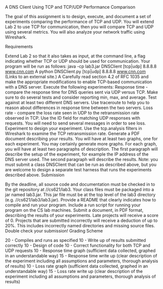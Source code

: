 A DNS Client Using TCP and TCP/UDP Performance Comparison

The goal of this assignment is to design, execute, and document a set of experiments comparing the performance of TCP and UDP.  You will extend Lab 2 to use TCP for communication, then you will compare TCP and UDP using several metrics.  You will also analyze your network traffic using Wireshark.

Requirements

Extend Lab 2 so that it also takes as input, at the command line, a flag indicating whether TCP or UDP should be used for communication.  Your program will be run as follows:
java -cp lab3.jar DNSClient [tcp|udp] 8.8.8.8 www.cnn.com A
python DNSClient.py [tcp|udp] 8.8.8.8 www.cnn.com (Links to an external site.) A
Carefully read section 4.2 of RFC 1035 and make the appropriate modifications to enable TCP-based communication with a DNS server.
Execute the following experiments:
Response time - compare the response time for DNS queries sent via UDP versus TCP.
Make sure to do several tests and consider reporting min, max, and average.
Test against at least two different DNS servers.  Use traceroute to help you to reason about differences in response time between the two servers.
Loss rate - compare the loss rate seen in UDP to the retransmission rate observed in TCP.
Use the ID field for matching UDP responses with requests. 
You will need to send several messages in order to see loss.  Experiment to design your experiment.
Use the tcp.analysis filters in Wireshark to examine the TCP retransmission rate. 
Generate a PDF document describing your results.  You will have at least two graphs, one for each experiment.  You may certainly generate more graphs.  For each graph, you will have at least two paragraphs of description.  The first paragraph will describe the setup of the experiment, for example the IP address of the DNS server used.  The second paragraph will describe the results. 
Note: you must submit a class DNSClient that can be run as described above, but you are welcome to design a separate test harness that runs the experiments described above.
Submission

By the deadline, all source code and documentation must be checked in to the git repository at //cs621/lab3.
Your class files must be packaged into a jar named lab3.jar.  This jar file must be at the top level of the lab3 directory (e.g. //cs621/lab3/lab3.jar).
Provide a README that clearly indicates how to compile and run your program.  Include a run script for running your program on the CS lab machines.
Submit a document, in PDF format, describing the results of your experiments.
Late projects will receive a score of 0.
Projects that are submitted incorrectly will receive a deduction of up to 20%.  This includes incorrectly named directories and missing source files.  Double check your submission!
Grading Scheme

20 - Compiles and runs as specified
10 - Write up of results submitted correctly
10 - Design of code
10 - Correct functionality for both TCP and UDP requests
10 - Response time graph (sufficient data collected, graphed in an understandable way)
15 - Response time write up (clear description of the experiment including all assumptions and parameters, thorough analysis of results)
10 - Loss rate graph (sufficient data collected, graphed in an understandable way)
15 - Loss rate write up (clear description of the experiment including all assumptions and parameters, thorough analysis of results)

